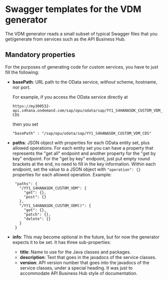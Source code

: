 # Swagger templates for the VDM generator

The VDM generator reads a small subset of typical Swagger files that you get/generate from services such as the API Business Hub.

## Mandatory properties

For the purposes of generating code for custom services, you have to just fill the following:

- **basePath**: URL path to the OData service, *without* scheme, hostname, nor port. 
  
  For example, if you access the OData service directly at 
    
  ```https://my300532-api.s4hana.ondemand.com/sap/opu/odata/sap/YY1_S4HANASDK_CUSTOM_VDM_CDS```
    
    then you set
     
  ```"basePath" : "/sap/opu/odata/sap/YY1_S4HANASDK_CUSTOM_VDM_CDS"``` 
  
- **paths**: JSON object with properties for each OData entity set, plus allowed operations. For each entity set you can have a property that represents the "get all" endpoint and another property for the "get by key" endpoint.  For the "get by key" endpoint, just put empty round brackets at the end, no need to fill in the key information. Within each endpoint, set the value to a JSON object with ```"operation": {}``` properties for each allowed operation. 
  Example:
  ```
   "paths": {
     "/YY1_S4HANASDK_CUSTOM_VDM": {
       "get": {},
       "post": {}
     },
     "/YY1_S4HANASDK_CUSTOM_VDM()": {
       "get": {},
       "patch": {},
       "delete": {}
     }
   }
  ```

- **info**: This may become optional in the future, but for now the generator expects it to be set. It has three sub-properties:
  - **title**: Name to use for the Java classes and packages.
  - **description**: Text that goes in the javadocs of the service classes.
  - **version**: API version number that goes into the javadocs of the service classes, under a special heading. It was just to accommodate API Business Hub style of documentation. 